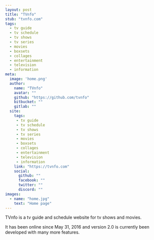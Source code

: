 ```yaml
---
layout: post
title: "TVnfo"
stub: "tvnfo.com"
tags: 
  - tv guide
  - tv schedule
  - tv shows
  - tv series
  - movies
  - boxsets
  - collages
  - entertainment
  - television
  - information
meta:
  image: 'home.png'
  author:
    name: "TVnfo"
    avatar: ""
    github: "https://github.com/tvnfo"
    bitbucket: ""
    gitlab: ""
  site:
    tags:
     - tv guide
     - tv schedule
     - tv shows
     - tv series
     - movies
     - boxsets
     - collages
     - entertainment
     - television
     - information
    link: "https://tvnfo.com"
    social:
      github: ""
      facebook: ""
      twitter: ""
      discord: ""
images:
  - name: "home.jpg"
    text: "Home page"
---
```

TVnfo is a tv guide and schedule website for tv shows and movies.

<!--more-->

It has been online since May 31, 2016 and version 2.0 is currently been developed with many more features.

